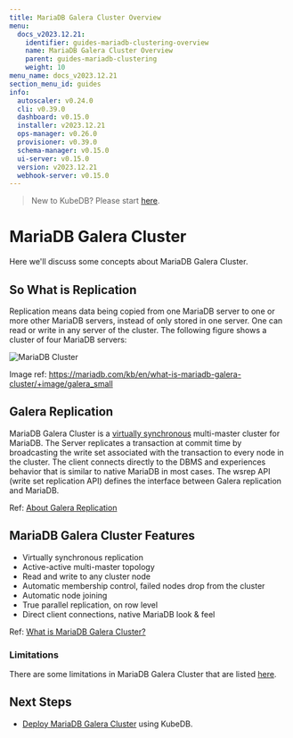 ```yaml
---
title: MariaDB Galera Cluster Overview
menu:
  docs_v2023.12.21:
    identifier: guides-mariadb-clustering-overview
    name: MariaDB Galera Cluster Overview
    parent: guides-mariadb-clustering
    weight: 10
menu_name: docs_v2023.12.21
section_menu_id: guides
info:
  autoscaler: v0.24.0
  cli: v0.39.0
  dashboard: v0.15.0
  installer: v2023.12.21
  ops-manager: v0.26.0
  provisioner: v0.39.0
  schema-manager: v0.15.0
  ui-server: v0.15.0
  version: v2023.12.21
  webhook-server: v0.15.0
---
```


> New to KubeDB? Please start [here](/docs/v2023.12.21/README).

# MariaDB Galera Cluster

Here we'll discuss some concepts about MariaDB Galera Cluster.

## So What is Replication

Replication means data being copied from one MariaDB server to one or more other MariaDB servers, instead of only stored in one server. One can read or write in any server of the cluster. The following figure shows a cluster of four MariaDB servers:

![MariaDB Cluster](/docs/v2023.12.21/guides/mariadb/clustering/overview/images/galera_small.png)

Image ref: <https://mariadb.com/kb/en/what-is-mariadb-galera-cluster/+image/galera_small>

## Galera Replication

MariaDB Galera Cluster is a [virtually synchronous](https://mariadb.com/kb/en/about-galera-replication/#synchronous-vs-asynchronous-replication) multi-master cluster for MariaDB. The Server replicates a transaction at commit time by broadcasting the write set associated with the transaction to every node in the cluster. The client connects directly to the DBMS and experiences behavior that is similar to native MariaDB in most cases. The wsrep API (write set replication API) defines the interface between Galera replication and MariaDB.

Ref: [About Galera Replication](https://mariadb.com/kb/en/about-galera-replication/)

## MariaDB Galera Cluster Features

- Virtually synchronous replication
- Active-active multi-master topology
- Read and write to any cluster node
- Automatic membership control, failed nodes drop from the cluster
- Automatic node joining
- True parallel replication, on row level
- Direct client connections, native MariaDB look & feel

Ref: [What is MariaDB Galera Cluster?](https://mariadb.com/kb/en/what-is-mariadb-galera-cluster/#features)

### Limitations

There are some limitations in MariaDB Galera Cluster that are listed [here](https://mariadb.com/kb/en/mariadb-galera-cluster-known-limitations/).

## Next Steps

- [Deploy MariaDB Galera Cluster](/docs/v2023.12.21/guides/mariadb/clustering/galera-cluster) using KubeDB.
